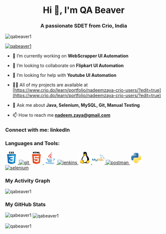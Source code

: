 
<h1 align="center">Hi 👋, I'm QA Beaver</h1>
<h3 align="center">A passionate SDET from Crio, India</h3>

<p align="left"> <img src="https://komarev.com/ghpvc/?username=qabeaver1&label=Profile%20views&color=0e75b6&style=flat" alt="qabeaver1" /> </p>

<p align="left"> <a href="https://github.com/ryo-ma/github-profile-trophy"><img src="https://github-profile-trophy.vercel.app/?username=qabeaver1" alt="qabeaver1" /></a> </p>

- 🔭 I’m currently working on **WebScrapper UI Automation**

- 👯 I’m looking to collaborate on **Flipkart UI Automation**

- 🤝 I’m looking for help with **Youtube UI Automation**

- 👨‍💻 All of my projects are available at [https://www.crio.do/learn/portfolio/nadeemzaya-crio-users/?edit=true](https://www.crio.do/learn/portfolio/nadeemzaya-crio-users/?edit=true)

- 💬 Ask me about **Java, Selenium, MySQL, Git, Manual Testing**

- 📫 How to reach me **nadeem.zaya@gmail.com**

<h3 align="left">Connect with me: linkedIn</h3>
<p align="left">
</p>

<h3 align="left">Languages and Tools:</h3>
<p align="left"> <a href="https://www.w3schools.com/css/" target="_blank" rel="noreferrer"> <img src="https://raw.githubusercontent.com/devicons/devicon/master/icons/css3/css3-original-wordmark.svg" alt="css3" width="40" height="40"/> </a> <a href="https://git-scm.com/" target="_blank" rel="noreferrer"> <img src="https://www.vectorlogo.zone/logos/git-scm/git-scm-icon.svg" alt="git" width="40" height="40"/> </a> <a href="https://www.w3.org/html/" target="_blank" rel="noreferrer"> <img src="https://raw.githubusercontent.com/devicons/devicon/master/icons/html5/html5-original-wordmark.svg" alt="html5" width="40" height="40"/> </a> <a href="https://www.java.com" target="_blank" rel="noreferrer"> <img src="https://raw.githubusercontent.com/devicons/devicon/master/icons/java/java-original.svg" alt="java" width="40" height="40"/> </a> <a href="https://www.jenkins.io" target="_blank" rel="noreferrer"> <img src="https://www.vectorlogo.zone/logos/jenkins/jenkins-icon.svg" alt="jenkins" width="40" height="40"/> </a> <a href="https://www.linux.org/" target="_blank" rel="noreferrer"> <img src="https://raw.githubusercontent.com/devicons/devicon/master/icons/linux/linux-original.svg" alt="linux" width="40" height="40"/> </a> <a href="https://www.mysql.com/" target="_blank" rel="noreferrer"> <img src="https://raw.githubusercontent.com/devicons/devicon/master/icons/mysql/mysql-original-wordmark.svg" alt="mysql" width="40" height="40"/> </a> <a href="https://postman.com" target="_blank" rel="noreferrer"> <img src="https://www.vectorlogo.zone/logos/getpostman/getpostman-icon.svg" alt="postman" width="40" height="40"/> </a> <a href="https://www.python.org" target="_blank" rel="noreferrer"> <img src="https://raw.githubusercontent.com/devicons/devicon/master/icons/python/python-original.svg" alt="python" width="40" height="40"/> </a> <a href="https://www.selenium.dev" target="_blank" rel="noreferrer"> <img src="https://raw.githubusercontent.com/detain/svg-logos/780f25886640cef088af994181646db2f6b1a3f8/svg/selenium-logo.svg" alt="selenium" width="40" height="40"/> </a> </p>

<h3 align="left">My Activity Graph</h3>
<img src="https://github-readme-activity-graph.vercel.app/graph?username=qabeaver1&bg_color=ffcfe9&color=9e4c98&line=9e4c98&point=403d3d&area=true&hide_border=true" alt="qabeaver1" />

<h3 align="left">My GitHub Stats</h3>

<p><img align="left" src="https://github-readme-stats.vercel.app/api/top-langs?username=qabeaver1&show_icons=true&locale=en&layout=compact" alt="qabeaver1" /></p>

<p>&nbsp;<img align="center" src="https://github-readme-stats.vercel.app/api?username=qabeaver1&show_icons=true&locale=en" alt="qabeaver1" /></p>

<p><img align="center" src="https://github-readme-streak-stats.herokuapp.com/?user=qabeaver1&" alt="qabeaver1" /></p>
